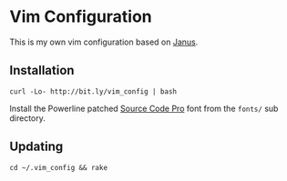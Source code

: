 # Vim Configuration

This is my own vim configuration based on
[Janus](https://github.com/carlhuda/janus).

## Installation

    curl -Lo- http://bit.ly/vim_config | bash

Install the Powerline patched [Source Code
Pro](https://blogs.adobe.com/typblography/2012/09/source-code-pro.html) font from the `fonts/`
sub directory.

## Updating

    cd ~/.vim_config && rake
